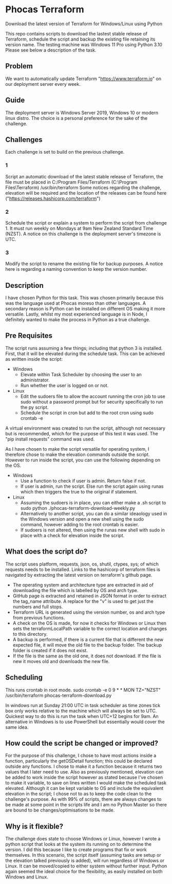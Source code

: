 # Phocas Terraform
Download the latest version of Terraform for Windows/Linux using Python

This repo contains scripts to download the lastest stable release of Terraform, schedule the script and backup the existing file retaining its version name. The testing machine was Windows 11 Pro using Python 3.10
Please see below a description of the task.

## Problem
We want to automatically update Terraform "https://www.terraform.io" on our deployment server every week.

## Guide
The deployment server is Windows Server 2019, Windows 10 or modern linux distro. The choice is a personal preference for the sake of the challenge.

## Challenges
Each challenge is set to build on the previous challenge.

### 1
Script an automatic download of the latest stable release of Terraform, the file must be placed in
  C:/Program Files/Terraform (C:\Program Files\Terraform\)
  /usr/bin/terraform
Some notices regarding the challenge, elevation will be required and the location of the releases can be found here ("https://releases.hashicorp.com/terraform")
  
### 2
Schedule the script or explain a system to perform the script from challenge 1. It must run weekly on Mondays at 9am New Zealand Standard Time (NZST).
A notice on this challenge is the deployment server's timezone is UTC.

### 3
Modify the script to rename the existing file for backup purposes.
A notice here is regarding a naming convention to keep the version number.

## Description
I have chosen Python for this task. This was chosen primarily because this was the language used at Phocas moreso than other languages. A secondary reason is Python can be installed on different OS making it more versatile. Lastly, whilst my most experienced language is in Node, I definitely wanted to make the process in Python as a true challenge.

## Pre Requisites
The script runs assuming a few things; including that python 3 is installed. First, that it will be elevated during the schedule task. This can be achieved as written inside the script:
- Windows
  - Elevate within Task Scheduler by choosing the user to an administrator.
  - Run whether the user is logged on or not.
- Linux
  - Edit the sudoers file to allow the account running the cron job to use sudo without a password prompt but for security specifically to run the py script.
  - Schedule the script in cron but add to the root cron using sudo crontab -e

A virtual environment was created to run the script, although not necessary but is recommended, which for the purpose of this test it was used.
The "pip install requests" command was used.

As I have chosen to make the script versatile for operating system, I therefore chose to make the elevation commands outside the script. However to run inside the script, you can use the following depending on the OS.
- Windows
  - Use a function to check if user is admin. Return false if not.
  - If user is admin, run the script. Else run the script again using runas which then triggers the true to the original if statement.
- Linux
  - Assuming the sudoers is in place, you can either make a .sh script to sudo python ./phocas-terraform-download-weekly.py
  - Alternatively to another script, you can do a similar ideaology used in the Windows version and open a new shell using the sudo command, however adding to the root crontab is easier.
  - If sudoers is not altered, then using the runas new shell with sudo in place with a check for elevation inside the script.

## What does the script do?
The script uses platform, requests, json, os, shutil, ctypes, sys; of which requests needs to be installed. Links to the hashicorp of terraform files is navigated by extracting the latest version on terraform's github page.
- The operating system and architecture type are extracted in aid of downloading the file which is labelled by OS and arch type.
- GitHub page is extracted and retained in JSON format in order to extract the tag_name attribute. A replace for the "v" is used to get just the numbers and full stops.
- Terraform URL is generated using the version number, os and arch type from previous functions.
- A check on the OS is made, for now it checks for Windows or Linux then sets the terraformLocalPath variable to the correct location and changes to this directory.
- A backup is performed, if there is a current file that is different the new expected file, it will move the old file to the backup folder. The backup folder is created if it does not exist.
- If the file is the same as the old one, it does not download. If the file is new it moves old and downloads the new file.

## Scheduling
This runs crontab in root mode.
sudo crontab -e
0 9 * * MON TZ="NZST" /usr/bin/terraform phocas-terraform-download.py

In windows run at Sunday 21:00 UTC in task scheduler as time zones tick box only works relative to the machine which will always be set to UTC. Quickest way to do this is run the task when UTC+12 begins for 9am.
An alternative in Windows is to use PowerShell but essentially would cover the same idea.

## How could the script be changed or improved?
For the purpose of this challenge, I chose to have most actions inside a function, particularly the getOSDetail function; this could be declared outside any functions. I chose to make it a function because it returns two values that I later need to use. 
Also as previously mentioned, elevation can be added to work inside the script however as stated because I've chosen to make it variable, to save on lines written I would make the scheduled task elevated. Although it can be kept variable to OS and include the equivalent elevation in the script; I chose not to as to keep the code clean to the challenge's purpose. As with 99% of scripts, there are always changes to be made at some point in the scripts life and I am no Python Master so there are bound to be changes/optimisations to be made.

## Why is it flexible?
The challenge does state to choose Windows or Linux, however I wrote a python script that looks at the system its running on to determine the version. I did this because I like to create programs that fix or work themselves. In this scenario, the script itself (assuming tasks are setup or the elevation talked previously is added), will run regardless of Windows or Linux. It can be moved/copied to either system without further input. Python again seemed the ideal choice for the flexibility, as easily installed on both Windows and Linux.
